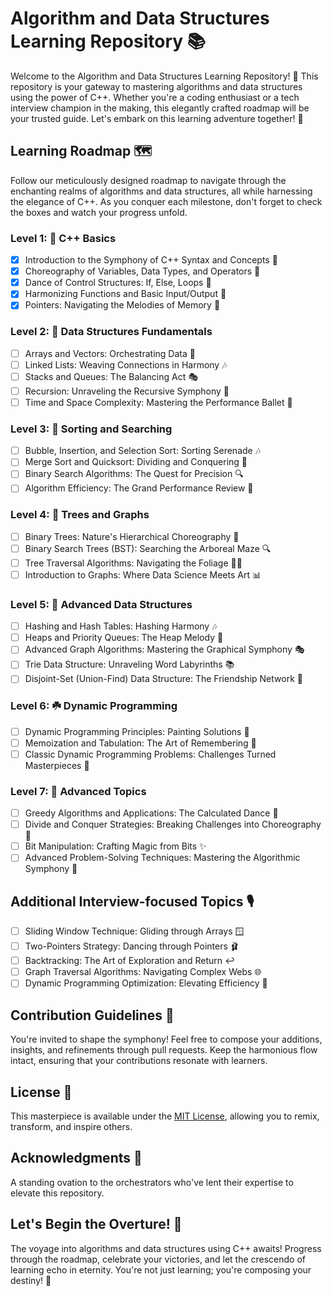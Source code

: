 # Algorithm and Data Structures Learning Repository 📚

Welcome to the Algorithm and Data Structures Learning Repository! 🌟 This repository is your gateway to mastering algorithms and data structures using the power of C++. Whether you're a coding enthusiast or a tech interview champion in the making, this elegantly crafted roadmap will be your trusted guide. Let's embark on this learning adventure together! 🚀

## Learning Roadmap 🗺️

Follow our meticulously designed roadmap to navigate through the enchanting realms of algorithms and data structures, all while harnessing the elegance of C++. As you conquer each milestone, don't forget to check the boxes and watch your progress unfold.

### Level 1: 🌱 C++ Basics
- [x] Introduction to the Symphony of C++ Syntax and Concepts 🎵
- [x] Choreography of Variables, Data Types, and Operators 💃
- [x] Dance of Control Structures: If, Else, Loops 🕺
- [x] Harmonizing Functions and Basic Input/Output 🎼
- [x] Pointers: Navigating the Melodies of Memory 🎹

### Level 2: 🌿 Data Structures Fundamentals
- [ ] Arrays and Vectors: Orchestrating Data 🎻
- [ ] Linked Lists: Weaving Connections in Harmony 🎶
- [ ] Stacks and Queues: The Balancing Act 🎭
- [ ] Recursion: Unraveling the Recursive Symphony 🎻
- [ ] Time and Space Complexity: Mastering the Performance Ballet 💃

### Level 3: 🍃 Sorting and Searching
- [ ] Bubble, Insertion, and Selection Sort: Sorting Serenade 🎶
- [ ] Merge Sort and Quicksort: Dividing and Conquering 🎵
- [ ] Binary Search Algorithms: The Quest for Precision 🔍
- [ ] Algorithm Efficiency: The Grand Performance Review 🎩

### Level 4: 🌳 Trees and Graphs
- [ ] Binary Trees: Nature's Hierarchical Choreography 🌲
- [ ] Binary Search Trees (BST): Searching the Arboreal Maze 🔍
- [ ] Tree Traversal Algorithms: Navigating the Foliage 🚶‍♂️
- [ ] Introduction to Graphs: Where Data Science Meets Art 📊

### Level 5: 🌺 Advanced Data Structures
- [ ] Hashing and Hash Tables: Hashing Harmony 🎶
- [ ] Heaps and Priority Queues: The Heap Melody 🎼
- [ ] Advanced Graph Algorithms: Mastering the Graphical Symphony 🎭
- [ ] Trie Data Structure: Unraveling Word Labyrinths 📚
- [ ] Disjoint-Set (Union-Find) Data Structure: The Friendship Network 🤝

### Level 6: ☘️ Dynamic Programming
- [ ] Dynamic Programming Principles: Painting Solutions 🎨
- [ ] Memoization and Tabulation: The Art of Remembering 📝
- [ ] Classic Dynamic Programming Problems: Challenges Turned Masterpieces 🧩

### Level 7: 🌟 Advanced Topics
- [ ] Greedy Algorithms and Applications: The Calculated Dance 💃
- [ ] Divide and Conquer Strategies: Breaking Challenges into Choreography 🕺
- [ ] Bit Manipulation: Crafting Magic from Bits ✨
- [ ] Advanced Problem-Solving Techniques: Mastering the Algorithmic Symphony 🎻

## Additional Interview-focused Topics 🎙️

- [ ] Sliding Window Technique: Gliding through Arrays 🪟
- [ ] Two-Pointers Strategy: Dancing through Pointers 🩰
- [ ] Backtracking: The Art of Exploration and Return ↩️
- [ ] Graph Traversal Algorithms: Navigating Complex Webs 🌐
- [ ] Dynamic Programming Optimization: Elevating Efficiency 🚀

## Contribution Guidelines 🤝

You're invited to shape the symphony! Feel free to compose your additions, insights, and refinements through pull requests. Keep the harmonious flow intact, ensuring that your contributions resonate with learners.

## License 📜

This masterpiece is available under the [MIT License](LICENSE), allowing you to remix, transform, and inspire others.

## Acknowledgments 🙌

A standing ovation to the orchestrators who've lent their expertise to elevate this repository.

## Let's Begin the Overture! 🎻

The voyage into algorithms and data structures using C++ awaits! Progress through the roadmap, celebrate your victories, and let the crescendo of learning echo in eternity. You're not just learning; you're composing your destiny! 🎼
